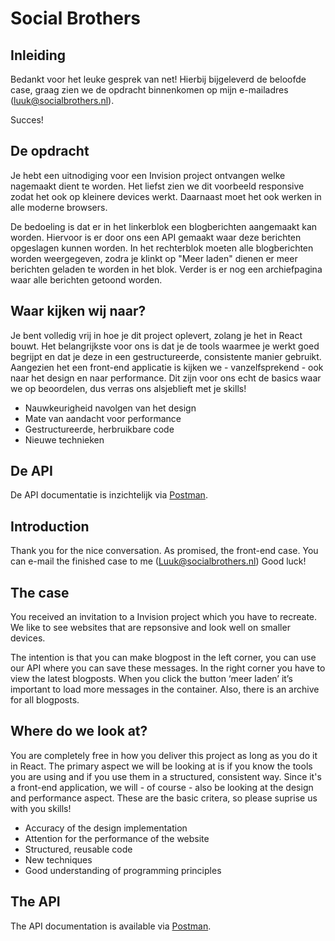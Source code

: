 # Social Brothers

## Inleiding

Bedankt voor het leuke gesprek van net!
Hierbij bijgeleverd de beloofde case, graag zien we de opdracht binnenkomen op mijn e-mailadres (luuk@socialbrothers.nl).

Succes!

## De opdracht

Je hebt een uitnodiging voor een Invision project ontvangen welke nagemaakt dient te worden. Het liefst zien we dit voorbeeld responsive zodat het ook op kleinere devices werkt. Daarnaast moet het ook werken in alle moderne browsers.

De bedoeling is dat er in het linkerblok een blogberichten aangemaakt kan worden. Hiervoor is er door ons een API gemaakt waar deze berichten opgeslagen kunnen worden. In het rechterblok moeten alle blogberichten worden weergegeven, zodra je klinkt op "Meer laden" dienen er meer berichten geladen te worden in het blok. Verder is er nog een archiefpagina waar alle berichten getoond worden.

## Waar kijken wij naar?

Je bent volledig vrij in hoe je dit project oplevert, zolang je het in React bouwt. Het belangrijkste voor ons is dat je de tools waarmee je werkt goed begrijpt en dat je deze in een gestructureerde, consistente manier gebruikt. Aangezien het een front-end applicatie is kijken we - vanzelfsprekend - ook naar het design en naar performance. Dit zijn voor ons echt de basics waar we op beoordelen, dus verras ons alsjeblieft met je skills!

- Nauwkeurigheid navolgen van het design
- Mate van aandacht voor performance
- Gestructureerde, herbruikbare code
- Nieuwe technieken

## De API

De API documentatie is inzichtelijk via [Postman](https://documenter.getpostman.com/view/3923287/UVJWrfnK).

## Introduction

Thank you for the nice conversation. As promised, the front-end case. You can e-mail the finished case to me (Luuk@socialbrothers.nl)
Good luck!

## The case

You received an invitation to a Invision project which you have to recreate. We like to see websites that are repsonsive and look well on smaller devices.

The intention is that you can make blogpost in the left corner, you can use our API where you can
save these messages. In the right corner you have to view the latest blogposts. When you click the button
‘meer laden’ it’s important to load more messages in the container. Also, there is an archive for all blogposts.

## Where do we look at?

You are completely free in how you deliver this project as long as you do it in React. The primary aspect we will be looking at is if you know the tools you are using and if you use them in a structured, consistent way. Since it's a front-end application, we will - of course - also be looking at the design and performance aspect. These are the basic critera, so please suprise us with you skills!

- Accuracy of the design implementation
- Attention for the performance of the website
- Structured, reusable code
- New techniques
- Good understanding of programming principles

## The API

The API documentation is available via [Postman](https://documenter.getpostman.com/view/3923287/UVJWrfnK).
